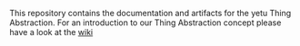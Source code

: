 This repository contains the documentation and artifacts for the yetu Thing Abstraction. For an introduction to our Thing Abstraction concept please have a look at the [wiki](https://github.com/yetu/thing-abstraction/wiki/Abstracting-the-Internet-of-Things)

